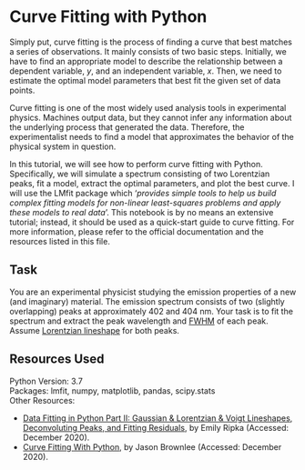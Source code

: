 # Curve Fitting with Python

Simply put, curve fitting is the process of finding a curve that best matches a series of observations. 
It mainly consists of two basic steps. Initially, we have to find an appropriate model to describe the 
relationship between a dependent variable, *y*, and an independent variable, *x*. Then, we need to estimate the optimal model parameters that best fit the given set of data points.

Curve fitting is one of the most widely used analysis tools in experimental physics. Machines output data, but they cannot infer any information about the underlying process that generated the data. 
Therefore, the experimentalist needs to find a model that approximates the behavior of the physical system in question. 

Ιn this tutorial, we will see how to perform curve fitting with Python. Specifically, we will simulate a spectrum consisting of two Lorentzian peaks, fit a model, extract the optimal parameters, 
and plot the best curve. I will use the LMfit package which ‘*provides simple tools to help us build complex fitting models for non-linear least-squares problems and apply these models to real data*’. 
This notebook is by no means an extensive tutorial; instead, it should be used as a quick-start guide to curve fitting. 
For more information, please refer to the official documentation and the resources listed in this file.

## Task

You are an experimental physicist studying the emission properties of a new (and imaginary) material. The emission spectrum consists of two (slightly overlapping) peaks at approximately 402 and 404 nm. 
Your task is to fit the spectrum and extract the peak wavelength and [FWHM](https://en.wikipedia.org/wiki/Full_width_at_half_maximum) of each peak. 
Assume [Lorentzian lineshape](https://en.wikipedia.org/wiki/Cauchy_distribution) for both peaks.

## Resources Used

Python Version: 3.7<br>
Packages: lmfit, numpy, matplotlib, pandas, scipy.stats<br>
Other Resources:
- [Data Fitting in Python Part II: Gaussian & Lorentzian & Voigt Lineshapes, Deconvoluting Peaks, and Fitting Residuals](http://www.emilygraceripka.com/blog/16), by Emily Ripka (Accessed: December 2020).
- [Curve Fitting With Python](https://machinelearningmastery.com/curve-fitting-with-python/), by Jason Brownlee (Accessed: December 2020).
